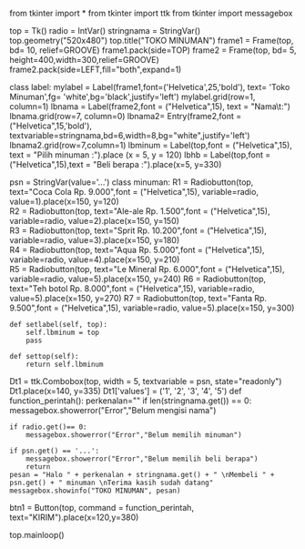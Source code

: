 from tkinter import * 
from tkinter import ttk
from tkinter import messagebox



top = Tk()
radio = IntVar()
stringnama = StringVar()
top.geometry("520x480")
top.title("TOKO MINUMAN")
frame1 = Frame(top, bd= 10, relief=GROOVE)
frame1.pack(side=TOP)
frame2 = Frame(top, bd= 5, height=400,width=300,relief=GROOVE)
frame2.pack(side=LEFT,fill="both",expand=1)
 
class label:
    mylabel = Label(frame1,font=('Helvetica',25,'bold'), text= 'Toko Minuman',fg= 'white',bg='black',justify='left')
    mylabel.grid(row=1, column=1)
    lbnama = Label(frame2,font = ("Helvetica",15), text = "Nama\t:")
    lbnama.grid(row=7, column=0)
    lbnama2= Entry(frame2,font = ("Helvetica",15,'bold'), textvariable=stringnama,bd=6,width=8,bg="white",justify='left')
    lbnama2.grid(row=7,column=1)
    lbminum = Label(top,font = ("Helvetica",15), text = "Pilih minuman :").place (x = 5, y = 120)
    lbhb = Label(top,font = ("Helvetica",15),text = "Beli berapa :").place(x=5, y=330)
 
psn = StringVar(value='...') 
class minuman:
    R1 = Radiobutton(top, text="Coca Cola        Rp. 9.000",font = ("Helvetica",15), variable=radio, value=1).place(x=150, y=120)  
    R2 = Radiobutton(top, text="Ale-ale             Rp. 1.500",font = ("Helvetica",15), variable=radio, value=2).place(x=150, y=150)  
    R3 = Radiobutton(top, text="Sprit                Rp. 10.200",font = ("Helvetica",15), variable=radio, value=3).place(x=150, y=180)  
    R4 = Radiobutton(top, text="Aqua               Rp. 5.000",font = ("Helvetica",15), variable=radio, value=4).place(x=150, y=210)  
    R5 = Radiobutton(top, text="Le Mineral       Rp. 6.000",font = ("Helvetica",15), variable=radio, value=5).place(x=150, y=240)
    R6 = Radiobutton(top, text="Teh botol         Rp. 8.000",font = ("Helvetica",15), variable=radio, value=5).place(x=150, y=270) 
    R7 = Radiobutton(top, text="Fanta              Rp. 9.500",font = ("Helvetica",15), variable=radio, value=5).place(x=150, y=300) 
    
    def setlabel(self, top):
        self.lbminum = top
        pass
     
    def settop(self):
        return self.lbminum 
Dt1 = ttk.Combobox(top, width = 5, textvariable = psn, state="readonly")
Dt1.place(x=140, y=335)
Dt1['values'] = ('1',
                 '2',
                 '3',
                 '4',
                 '5') 
def function_perintah():
    perkenalan=""
    if len(stringnama.get()) == 0:
        messagebox.showerror("Error","Belum mengisi nama")

    if radio.get()== 0:
        messagebox.showerror("Error","Belum memilih minuman")

    if psn.get() == '...':
        messagebox.showerror("Error","Belum memilih beli berapa")
        return
    pesan = "Halo " + perkenalan + stringnama.get() + " \nMembeli " + psn.get() + " minuman \nTerima kasih sudah datang"
    messagebox.showinfo("TOKO MINUMAN", pesan)
btn1 = Button(top, command = function_perintah, text="KIRIM").place(x=120,y=380)

top.mainloop()

